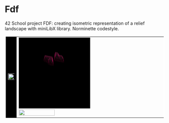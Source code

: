 # Fdf
42 School project FDF: creating isometric representation of a
relief landscape with miniLibX library. Norminette codestyle.
<div>
    <table cellpadding="60" bordercolor="white">
      <tr>
          <td  bgcolor="#000000">
                <img src="gifs/mars_square.gif" align="right" width=105% height=105%/>
          </td>
          <td>
              <div>
                  <img src="gifs/heart_square.gif" bordercolor="white" width=50% height=50%/>
              </div>
              <div>
                  <img src="gifs/t1_square.gif"  width=50% height=50%/>
              </div>
          </td>
        </tr>
    </table>
</div>
